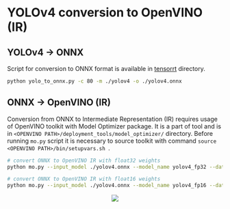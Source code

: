 # YOLOv4 conversion to OpenVINO (IR)

## YOLOv4 -> ONNX

Script for conversion to ONNX format is available in [tensorrt](../tensorrt/yolo_to_onnx.py) directory. 

```bash
python yolo_to_onnx.py -c 80 -m ./yolov4 -o ./yolov4.onnx
```

## ONNX -> OpenVINO (IR)

Conversion from ONNX to Intermediate Representation (IR) requires usage of OpenVINO toolkit with Model Optimizer package. It is a part of tool and is in `<OPENVINO PATH>/deployment_tools/model_optimizer/` directory. Before running `mo.py` script it is necessary to source toolkit with command `source <OPENVINO PATH>/bin/setupvars.sh `.

```bash
# convert ONNX to OpenVINO IR with float32 weights
python mo.py --input_model ./yolov4.onnx --model_name yolov4_fp32 --data_type FP32 --batch 1

# convert ONNX to OpenVINO IR with float16 weights
python mo.py --input_model ./yolov4.onnx --model_name yolov4_fp16 --data_type FP16 --batch 1
```

<p align="center"><img src="https://miro.medium.com/max/761/1*75Tym19aH6nKF-c9SZlxNQ.png"\></p>
